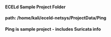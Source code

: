 #### ECELd Sample Project Folder
####
#### path: /home/kali/eceld-netsys/ProjectData/Ping
#### Ping is sample project - includes Suricata info

